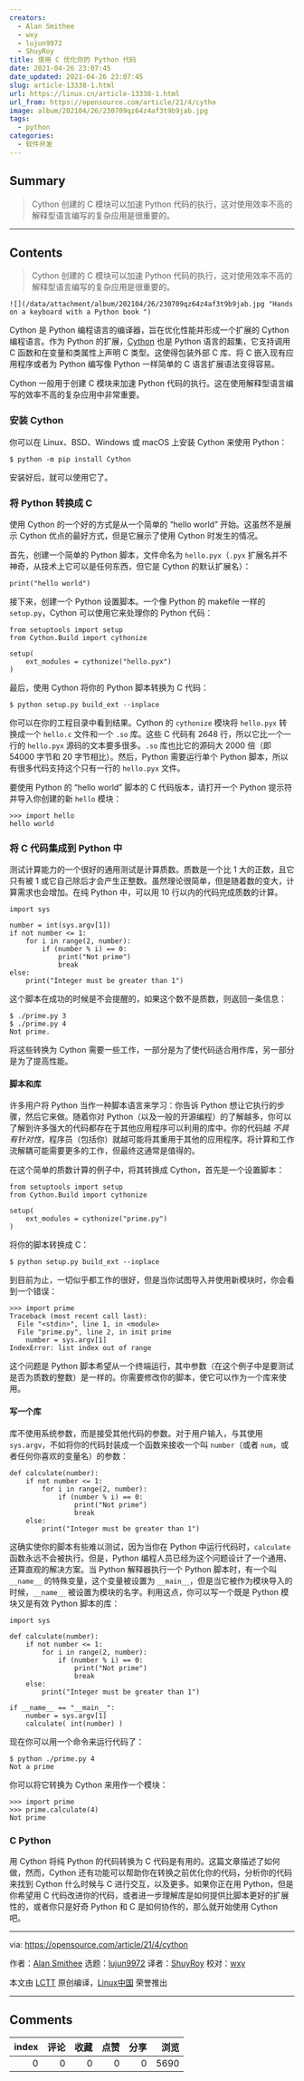 ```yaml
---
creators:
  - Alan Smithee
  - wxy
  - lujun9972
  - ShuyRoy
title: 使用 C 优化你的 Python 代码
date: 2021-04-26 23:07:45
date_updated: 2021-04-26 23:07:45
slug: article-13338-1.html
url: https://linux.cn/article-13338-1.html
url_from: https://opensource.com/article/21/4/cytho
image: album/202104/26/230709qz64z4af3t9b9jab.jpg
tags:
  - python
categories:
  - 软件开发
---
```


## Summary

> Cython 创建的 C 模块可以加速 Python 代码的执行，这对使用效率不高的解释型语言编写的复杂应用是很重要的。

***

<!-- more -->

## Contents

> 
> Cython 创建的 C 模块可以加速 Python 代码的执行，这对使用效率不高的解释型语言编写的复杂应用是很重要的。
> 
> 
> 

`![](/data/attachment/album/202104/26/230709qz64z4af3t9b9jab.jpg "Hands on a keyboard with a Python book ")`

Cython 是 Python 编程语言的编译器，旨在优化性能并形成一个扩展的 Cython 编程语言。作为 Python 的扩展，[Cython](https://cython.org/) 也是 Python 语言的超集，它支持调用 C 函数和在变量和类属性上声明 C 类型。这使得包装外部 C 库、将 C 嵌入现有应用程序或者为 Python 编写像 Python 一样简单的 C 语言扩展语法变得容易。

Cython 一般用于创建 C 模块来加速 Python 代码的执行。这在使用解释型语言编写的效率不高的复杂应用中非常重要。

### 安装 Cython

你可以在 Linux、BSD、Windows 或 macOS 上安装 Cython 来使用 Python：

```shell
$ python -m pip install Cython
```

安装好后，就可以使用它了。

### 将 Python 转换成 C

使用 Cython 的一个好的方式是从一个简单的 “hello world” 开始。这虽然不是展示 Cython 优点的最好方式，但是它展示了使用 Cython 时发生的情况。

首先，创建一个简单的 Python 脚本，文件命名为 `hello.pyx`（`.pyx` 扩展名并不神奇，从技术上它可以是任何东西，但它是 Cython 的默认扩展名）：

```shell
print("hello world")
```

接下来，创建一个 Python 设置脚本。一个像 Python 的 makefile 一样的 `setup.py`，Cython 可以使用它来处理你的 Python 代码：

```shell
from setuptools import setup
from Cython.Build import cythonize

setup(
    ext_modules = cythonize("hello.pyx")
)
```

最后，使用 Cython 将你的 Python 脚本转换为 C 代码：

```shell
$ python setup.py build_ext --inplace
```

你可以在你的工程目录中看到结果。Cython 的 `cythonize` 模块将 `hello.pyx` 转换成一个 `hello.c` 文件和一个 `.so` 库。这些 C 代码有 2648 行，所以它比一个一行的 `hello.pyx` 源码的文本要多很多。`.so` 库也比它的源码大 2000 倍（即 54000 字节和 20 字节相比）。然后，Python 需要运行单个 Python 脚本，所以有很多代码支持这个只有一行的 `hello.pyx` 文件。

要使用 Python 的 “hello world” 脚本的 C 代码版本，请打开一个 Python 提示符并导入你创建的新 `hello` 模块：

```shell
>>> import hello
hello world
```

### 将 C 代码集成到 Python 中

测试计算能力的一个很好的通用测试是计算质数。质数是一个比 1 大的正数，且它只有被 1 或它自己除后才会产生正整数。虽然理论很简单，但是随着数的变大，计算需求也会增加。在纯 Python 中，可以用 10 行以内的代码完成质数的计算。

```shell
import sys

number = int(sys.argv[1])
if not number <= 1:
    for i in range(2, number):
        if (number % i) == 0:
            print("Not prime")
            break
else:
    print("Integer must be greater than 1")
```

这个脚本在成功的时候是不会提醒的，如果这个数不是质数，则返回一条信息：

```shell
$ ./prime.py 3
$ ./prime.py 4
Not prime.
```

将这些转换为 Cython 需要一些工作，一部分是为了使代码适合用作库，另一部分是为了提高性能。

#### 脚本和库

许多用户将 Python 当作一种脚本语言来学习：你告诉 Python 想让它执行的步骤，然后它来做。随着你对 Python（以及一般的开源编程）的了解越多，你可以了解到许多强大的代码都存在于其他应用程序可以利用的库中。你的代码越 *不具有针对性*，程序员（包括你）就越可能将其重用于其他的应用程序。将计算和工作流解耦可能需要更多的工作，但最终这通常是值得的。

在这个简单的质数计算的例子中，将其转换成 Cython，首先是一个设置脚本：

```shell
from setuptools import setup
from Cython.Build import cythonize

setup(
    ext_modules = cythonize("prime.py")
)
```

将你的脚本转换成 C：

```shell
$ python setup.py build_ext --inplace
```

到目前为止，一切似乎都工作的很好，但是当你试图导入并使用新模块时，你会看到一个错误：

```shell
>>> import prime
Traceback (most recent call last):
  File "<stdin>", line 1, in <module>
  File "prime.py", line 2, in init prime
    number = sys.argv[1]
IndexError: list index out of range
```

这个问题是 Python 脚本希望从一个终端运行，其中参数（在这个例子中是要测试是否为质数的整数）是一样的。你需要修改你的脚本，使它可以作为一个库来使用。

#### 写一个库

库不使用系统参数，而是接受其他代码的参数。对于用户输入，与其使用 `sys.argv`，不如将你的代码封装成一个函数来接收一个叫 `number`（或者 `num`，或者任何你喜欢的变量名）的参数：

```shell
def calculate(number):
    if not number <= 1:
        for i in range(2, number):
            if (number % i) == 0:
                print("Not prime")
                break
    else:
        print("Integer must be greater than 1")
```

这确实使你的脚本有些难以测试，因为当你在 Python 中运行代码时，`calculate` 函数永远不会被执行。但是，Python 编程人员已经为这个问题设计了一个通用、还算直观的解决方案。当 Python 解释器执行一个 Python 脚本时，有一个叫 `__name__` 的特殊变量，这个变量被设置为 `__main__`，但是当它被作为模块导入的时候，`__name__` 被设置为模块的名字。利用这点，你可以写一个既是 Python 模块又是有效 Python 脚本的库：

```shell
import sys

def calculate(number):
    if not number <= 1:
        for i in range(2, number):
            if (number % i) == 0:
                print("Not prime")
                break
    else:
        print("Integer must be greater than 1")

if __name__ == "__main__":
    number = sys.argv[1]    
    calculate( int(number) )
```

现在你可以用一个命令来运行代码了：

```shell
$ python ./prime.py 4
Not a prime
```

你可以将它转换为 Cython 来用作一个模块：

```shell
>>> import prime
>>> prime.calculate(4)
Not prime
```

### C Python

用 Cython 将纯 Python 的代码转换为 C 代码是有用的。这篇文章描述了如何做，然而，Cython 还有功能可以帮助你在转换之前优化你的代码，分析你的代码来找到 Cython 什么时候与 C 进行交互，以及更多。如果你正在用 Python，但是你希望用 C 代码改进你的代码，或者进一步理解库是如何提供比脚本更好的扩展性的，或者你只是好奇 Python 和 C 是如何协作的，那么就开始使用 Cython 吧。

---

via: <https://opensource.com/article/21/4/cython>

作者：[Alan Smithee](https://opensource.com/users/alansmithee) 选题：[lujun9972](https://github.com/lujun9972) 译者：[ShuyRoy](https://github.com/ShuyRoy) 校对：[wxy](https://github.com/wxy)

本文由 [LCTT](https://github.com/LCTT/TranslateProject) 原创编译，[Linux中国](https://linux.cn/) 荣誉推出

***

## Comments


|   index |   评论 |   收藏 |   点赞 |   分享 |   浏览 |
|--------:|-------:|-------:|-------:|-------:|-------:|
|       0 |      0 |      0 |      0 |      0 |   5690 |
